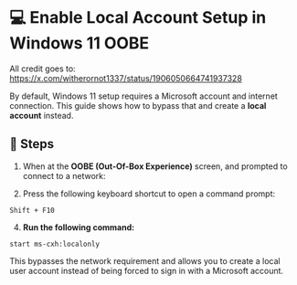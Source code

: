 # 💻 Enable Local Account Setup in Windows 11 OOBE
All credit goes to: https://x.com/witherornot1337/status/1906050664741937328


By default, Windows 11 setup requires a Microsoft account and internet connection. This guide shows how to bypass that and create a **local account** instead.

## 🔧 Steps

1. When at the **OOBE (Out-Of-Box Experience)** screen, and prompted to connect to a network:

2. Press the following keyboard shortcut to open a command prompt:
```
Shift + F10
```

4. **Run the following command:**
```
start ms-cxh:localonly
```


 This bypasses the network requirement and allows you to create a local user account instead of being forced to sign in with a Microsoft account.
